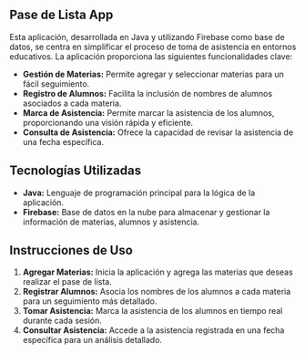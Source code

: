 ## Pase de Lista App

Esta aplicación, desarrollada en Java y utilizando Firebase como base de datos, se centra en simplificar el proceso de toma de asistencia en entornos educativos. La aplicación proporciona las siguientes funcionalidades clave:
- **Gestión de Materias:** Permite agregar y seleccionar materias para un fácil seguimiento.
- **Registro de Alumnos:** Facilita la inclusión de nombres de alumnos asociados a cada materia.
- **Marca de Asistencia:** Permite marcar la asistencia de los alumnos, proporcionando una visión rápida y eficiente.
- **Consulta de Asistencia:** Ofrece la capacidad de revisar la asistencia de una fecha específica.

## Tecnologías Utilizadas
- **Java:** Lenguaje de programación principal para la lógica de la aplicación.
- **Firebase:** Base de datos en la nube para almacenar y gestionar la información de materias, alumnos y asistencia.

## Instrucciones de Uso
1. **Agregar Materias:** Inicia la aplicación y agrega las materias que deseas realizar el pase de lista.
2. **Registrar Alumnos:** Asocia los nombres de los alumnos a cada materia para un seguimiento más detallado.
3. **Tomar Asistencia:** Marca la asistencia de los alumnos en tiempo real durante cada sesión.
4. **Consultar Asistencia:** Accede a la asistencia registrada en una fecha específica para un análisis detallado.
